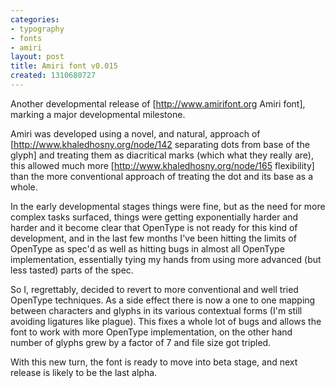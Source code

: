 ```yaml
---
categories:
- typography
- fonts
- amiri
layout: post
title: Amiri font v0.015
created: 1310680727
---
```

Another developmental release of [http://www.amirifont.org Amiri font], marking a major developmental milestone.

Amiri was developed using a novel, and natural, approach of [http://www.khaledhosny.org/node/142 separating dots from base of the glyph] and treating them as diacritical marks (which what they really are), this allowed much more [http://www.khaledhosny.org/node/165 flexibility] than the more conventional approach of treating the dot and its base as a whole.

In the early developmental stages things were fine, but as the need for more complex tasks surfaced, things were getting exponentially harder and harder and it become clear that OpenType is not ready for this kind of development, and in the last few months I've been hitting the limits of OpenType as spec'd as well as hitting bugs in almost all OpenType implementation, essentially tying my hands from using more advanced (but less tasted) parts of the spec.

So I, regrettably, decided to revert to more conventional and well tried OpenType techniques. As a side effect there is now a one to one mapping between characters and glyphs in its various contextual forms (I'm still avoiding ligatures like plague). This fixes a whole lot of bugs and allows the font to work with more OpenType implementation, on the other hand number of glyphs grew by a factor of 7 and file size got tripled.

With this new turn, the font is ready to move into beta stage, and next release is likely to be the last alpha.
